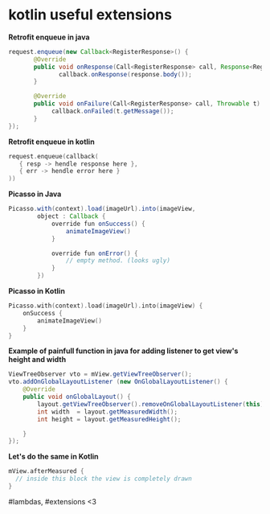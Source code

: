 # kotlin useful extensions

<b>Retrofit enqueue in java</b>
```java
request.enqueue(new Callback<RegisterResponse>() {
       @Override
       public void onResponse(Call<RegisterResponse> call, Response<RegisterResponse> response)                 
              callback.onResponse(response.body());
       }

       @Override
       public void onFailure(Call<RegisterResponse> call, Throwable t) {
            callback.onFailed(t.getMessage());
       }       
});
```


<b>Retrofit enqueue in kotlin</b>
```kotlin
request.enqueue(callback(
   { resp -> hendle response here }, 
   { err -> hendle error here }
))
```


<b>Picasso in Java</b>
```Java
Picasso.with(context).load(imageUrl).into(imageView,
        object : Callback {
            override fun onSuccess() {
                animateImageView()
            }

            override fun onError() {
                // empty method. (looks ugly)
            }
        })
```

<b>Picasso in Kotlin</b>
```kotlin
Picasso.with(context).load(imageUrl).into(imageView) {
    onSuccess {
        animateImageView()
    }
}
```



<b>Example of painfull function in java for adding listener to get view's height and width</b>
```java
ViewTreeObserver vto = mView.getViewTreeObserver(); 
vto.addOnGlobalLayoutListener (new OnGlobalLayoutListener() { 
    @Override 
    public void onGlobalLayout() {
        layout.getViewTreeObserver().removeOnGlobalLayoutListener(this); 
        int width  = layout.getMeasuredWidth();
        int height = layout.getMeasuredHeight(); 

    } 
});
```

<b>Let's do the same in Kotlin</b>
```kotlin
mView.afterMeasured {
  // inside this block the view is completely drawn
}
```



#lambdas, #extensions <3
